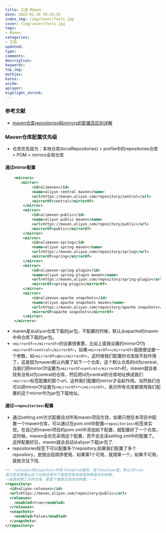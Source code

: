 ```yaml
---
title: 工具-Maven
date: 2022-01-26 19:33:33
index_img: /img/cover/Tools.jpg
cover: /img/cover/Tools.jpg
tags:
- Maven 
categories:
- 工具
updated:
type:
comments:
description:
keywords:
top_img:
mathjax:
katex:
aside:
aplayer:
highlight_shrink:
---
```


### 参考文献

* [maven仓库repositories和mirrors的配置及区别详解](https://www.jb51.net/article/190592.htm)

### Maven仓库配置优先级

* 仓库优先级为：本地仓库(localRepositories) > profile中的repositories仓库 > POM > mirrors全局仓库

#### 通过mirror配置

```xml
    <mirrors>
       <mirror>
            <id>alimaven</id>
            <name>aliyun central maven</name>
            <url>https://maven.aliyun.com/repository/central</url>
            <mirrorOf>central</mirrorOf>
        </mirror>
        <mirror>
            <id>alimaven-public</id>
            <name>aliyun public maven</name>
            <url>https://maven.aliyun.com/repository/public</url>
            <mirrorOf>public</mirrorOf>
        </mirror>
        <mirror>
            <id>alimaven-spring</id>
            <name>aliyun spring maven</name>
            <url>https://maven.aliyun.com/repository/spring</url>
            <mirrorOf>spring</mirrorOf>
        </mirror>
        <mirror>
            <id>alimaven-spring-plugin</id>
            <name>aliyun spring-plugin maven</name>
            <url>https://maven.aliyun.com/repository/spring-plugin</url>
            <mirrorOf>spring-plugin</mirrorOf>
        </mirror>
        <mirror>
            <id>alimaven-apache snapshots</id>
            <name>aliyun apache snapshots maven</name>
            <url>https://maven.aliyun.com/repository/apache snapshots</url>
            <mirrorOf>apache snapshots</mirrorOf>
        </mirror>
    </mirrors>
```

* maven是从aliyun仓库下载的jar包，不配置的时候，默认从apache的maven中央仓库下载的jar包。
* `<mirrorOf></mirrorOf>`的设置很重要，比如上面我设置的mirrorOf为`<mirrorOf>central</mirrorOf>`，如果`<mirrorOf></mirrorOf>`我随便设置一个参数，如`<mirrorOf>abc</mirrorOf>`，这时候我们配置的仓库就不起作用了，这是因为maven默认内置了如下一个仓库，这个默认仓库的id为central，当我们把mirrorOf设置为`<mirrorOf>central</mirrorOf>`时，maven就会查找有没有id为central的仓库，然后把id为central的仓库地址换成我们`<mirror>`标签配置的那个url，这样我们配置的mirror才会起作用。当然我们也可以把mirrorOf设置为`<mirrorOf>*</mirrorOf>`，表示所有仓库都使用我们配置的这个mirror作为jar包下载地址。

#### 通过`<repositories>`配置

* 通过setting.xml方式配置会对所有maven项目生效，如果只想在本项目中配置一个maven仓库，可以通过在pom.xml中配置`<repositories>`标签来实现。在自己的maven项目的pom.xml中添加如下配置，就配置好了一个仓库。这时候，maven会优先采用这个配置，而不会去读setting.xml中的配置了。这样配置好后，maven就会自动从aliyun下载jar包了.
* repositories标签下可以配置多个repository,如果我们配置了多个repository，是按出现顺序使用，如果第1个可用，就用第一个，如果不可用，就依次往下找.

```xml
<!--releases和snapshots中有个enabled属性，是个boolean值，默认为true，
表示是否需要从这个远程仓库中下载稳定版本或者快照版本的构建，
一般使用第三方的仓库，都是下载稳定版本的构建。-->
<repository>
  <id>aliyun-releases</id>
  <url>https://maven.aliyun.com/repository/public</url>
  <releases>
    <enabled>true</enabled>
  </releases>
  <snapshots>
    <enabled>false</enabled>
  </snapshots>
</repository>
```

